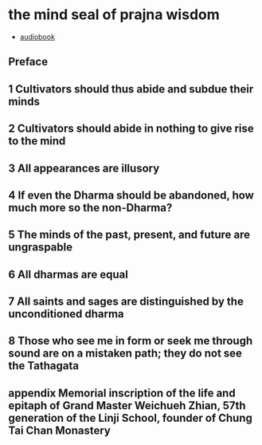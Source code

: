 # the mind seal of prajna wisdom

- [audiobook](https://www.ctworld.org.tw/Buddhist%20e-Books/Audio/Book007/index.html)

## Preface

## 1 Cultivators should thus abide and subdue their minds

## 2 Cultivators should abide in nothing to give rise to the mind

## 3 All appearances are illusory

## 4 If even the Dharma should be abandoned, how much more so the non-Dharma?

## 5 The minds of the past, present, and future are ungraspable

## 6 All dharmas are equal

## 7 All saints and sages are distinguished by the unconditioned dharma

## 8 Those who see me in form or seek me through sound are on a mistaken path; they do not see the Tathagata

## appendix Memorial inscription of the life and epitaph of Grand Master Weichueh Zhian, 57th generation of the Linji School, founder of Chung Tai Chan Monastery
